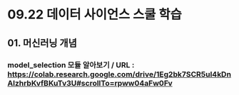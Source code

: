 # 09.22 데이터 사이언스 스쿨 학습

## 01. 머신러닝 개념

### model_selection 모듈 알아보기 / URL : https://colab.research.google.com/drive/1Eg2bk7SCR5ul4kDnAlzhrbKvfBKuTv3U#scrollTo=rpww04aFw0Fv